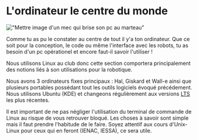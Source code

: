 # L'ordinateur le centre du monde

!["Mettre image d'un mec qui brise son pc au marteau"](../../images/computer_break.png )

Comme tu as pu le constater au centre de tout il y'a ton ordinateur. Que ce soit pour la conception, le code ou même l'interface avec les robots, tu as besoin d'un pc opérationel et encore faut-il savoir l'utiliser !

Nous utilisons Linux au club donc cette section comportera principalement des notions liés à son utilisations pour la robotique.

Nous avons 3 ordinateurs fixes principaux : Hal, Giskard et Wall-e ainsi que plusieurs portables possédant tout les outils logiciels évoqué précédement. Nous utilisons Ubuntu (KDE) et changeons régulièrement aux versions [LTS](../../undefined.md) les plus récentes. 

Il est important de ne pas négliger l'utilisation du terminal de commande de Linux au risque de vous retrouver bloqué. Les choses à savoir sont simple mais il faut prendre l'habitude de le faire. Soyez attentif aux cours d'Unix-Linux pour ceux qui en feront (IENAC, IESSA), ce sera utile.

